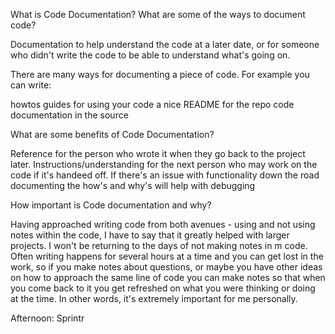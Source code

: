 What is Code Documentation? What are some of the ways to document code?

Documentation to help understand the code at a later date, or for someone who didn't write the code to be able to understand what's going on. 

There are many ways for documenting a piece of code. For example you can write:

howtos guides for using your code
a nice README for the repo
code documentation in the source

What are some benefits of Code Documentation?

Reference for the person who wrote it when they go back to the project later. Instructions/understanding for the next person who may work on the code if it's handeed off. If there's an issue with functionality down the road documenting the how's and why's will help with debugging

How important is Code documentation and why?

Having approached writing code from both avenues - using and not using notes within the code, I have to say that it greatly helped with larger projects. I won't be returning to the days of not making notes in m code. Often writing happens for several hours at a time and you can get lost in the work, so if you make notes about questions, or maybe you have other ideas on how to approach the same line of code you can make notes so that when you come back to it you get refreshed on what you were thinking or doing at the time. In other words, it's extremely important for me personally.

Afternoon: Sprintr